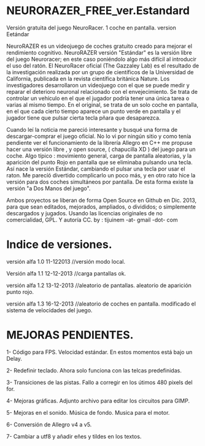 NEURORAZER_FREE_ver.Estandard
=============================

Versión gratuita del juego NeuroRacer. 1 coche en pantalla. version Eetándar

NeuroRAZER es un videojuego de coches gratuito creado para mejorar el rendimiento cognitivo. NeuroRAZER versión "Estándar" es la versión libre del juego Neuroracer; en este caso poniéndolo algo más difícil al introducir el uso del ratón. El NeuroRacer oficial (The Gazzaley Lab) es el resultado de la investigación realizada por un grupo de científicos de la Universidad de California, publicada en la revista científica británica Nature. Los investigadores desarrollaron un videojuego con el que se puede medir y reparar el deterioro neuronal relacionado con el envejecimiento. Se trata de controlar un vehículo en el que el jugador podría tener una única tarea o varias al mismo tiempo. En el original, se trata de un solo coche en pantalla, en el que cada cierto tiempo aparece un punto verde en pantalla y el jugador tiene que pulsar cierta tecla pñara que desaparezca.

Cuando leí la noticia me pareció interesante y busqué una forma de descargar-comprar el juego oficial. No lo vi por ningún sitio y como tenía pendiente ver el funcionamiento de la librería Allegro en C++ me propuse hacer una versión libre , y open source, ( chapucilla XD ) del juego para un coche. Algo típico : movimiento general, carga de pantalla aleatorias, y la aparición del punto Rojo en pantalla que se eliminaba pulsando una tecla. Así nace la versión Estándar, cambiando el pulsar una tecla por usar el raton. Me parecíó divertido complicarlo un poco más, y en otro rato hice la versión para dos coches simultáneos por pantalla. De esta forma existe la versión "a Dos Manos del juego".

Ambos proyectos se liberan de forma Open Source en Github en Dic. 2013, para que sean editados, mejorados, ampliados, o divididos; o simplemente descargados y jugados. Usando las licencias originales de no comercialidad, GPL. Y autoría CC. by : tijuinem -at- gmail -dot- com

Indice de versiones.
===================

versión alfa 1.0 11-122013 //versión modo local. 

Versión alfa 1.1 12-12-2013 //carga pantallas ok.

versión alfa 1.2 13-12-2013 //aleatorio de pantallas. aleatorio de aparición punto rojo.

versión alfa 1.3 16-12-2013 //aleatorio de coches en pantalla. modificado el sistema de velocidades del juego.


MEJORAS PENDIENTES.
==================

1- Código para FPS. Velocidad estándar. En estos momentos está bajo un Delay. 

2- Redefinir teclado. Ahora solo funciona con las telcas predefinidas.

3- Transiciones de las pistas. Fallo a corregir en los útimos 480 pixels del for.

4- Mejoras gráficas. Adjunto archivo para editar los circuitos para GIMP.

5- Mejoras en el sonido. Música de fondo. Musica para el motor. 

6- Conversión de Allegro v4 a v5. 

7- Cambiar a utf8 y añadir eñes y tildes en los textos.

